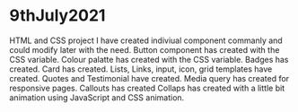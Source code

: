 # 9thJuly2021
HTML and CSS project
I have created indiviual component commanly and could modify later with the need.
Button component has created with the CSS variable.
Colour palatte has created with the CSS variable.
Badges has created.
Card has created.
Lists, Links, input, icon, grid templates have created.
Quotes and Testimonial have created.
Media query has created for responsive pages.
Callouts has created
Collaps has created with a little bit animation using JavaScript and CSS animation.
